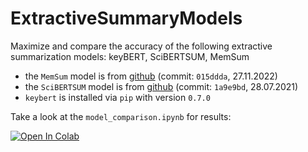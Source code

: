 # ExtractiveSummaryModels
Maximize and compare the accuracy of the following extractive summarization models: keyBERT, SciBERTSUM, MemSum

* the `MemSum` model is from [github](https://github.com/nianlonggu/memsum) (commit: `015ddda`, 27.11.2022)
* the `SciBERTSUM` model is from [github](https://github.com/atharsefid/SciBERTSUM) (commit: `1a9e9bd`, 28.07.2021)
* `keybert` is installed via `pip` with version `0.7.0`

Take a look at the `model_comparison.ipynb` for results:

<a target="_blank" href="https://colab.research.google.com/github/MagnusOstertag/ExtractiveSummaryModels/blob/main/model_comparison.ipynb">
  <img src="https://colab.research.google.com/assets/colab-badge.svg" alt="Open In Colab"/>
</a>